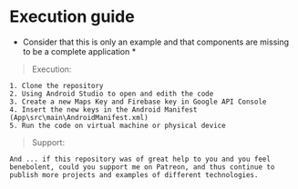 # Execution guide

* Consider that this is only an example and that components are missing to be a complete application *

> Execution:
````
1. Clone the repository
2. Using Android Studio to open and edith the code
3. Create a new Maps Key and Firebase key in Google API Console
4. Insert the new keys in the Android Manifest (App\src\main\AndroidManifest.xml)
5. Run the code on virtual machine or physical device 
````

> Support:
````
And ... if this repository was of great help to you and you feel benebolent, could you support me on Patreon, and thus continue to publish more projects and examples of different technologies.
````